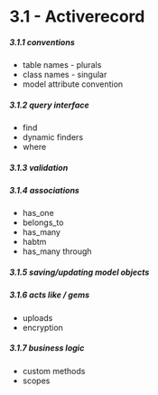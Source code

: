 # 3.1 - Activerecord

##### 3.1.1 conventions
- table names - plurals
- class names - singular
- model attribute convention

##### 3.1.2 query interface
- find
- dynamic finders
- where

##### 3.1.3  validation

##### 3.1.4 associations
- has_one
- belongs_to
- has_many
- habtm 
- has_many through

##### 3.1.5 saving/updating model objects

##### 3.1.6 acts like / gems
- uploads
- encryption

##### 3.1.7 business logic
- custom methods 
- scopes    